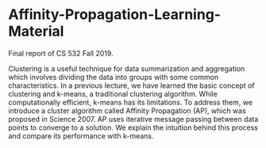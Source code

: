 # Affinity-Propagation-Learning-Material

Final report of CS 532 Fall 2019.


Clustering is a useful technique for data summarization and aggregation which involves dividing the data into groups with some common characteristics. In a previous lecture, we have learned the basic concept of clustering and k-means, a traditional clustering algorithm. While computationally efficient, k-means has its limitations. To address them, we introduce a cluster algorithm called Affinity Propagation (AP), which was proposed in Science 2007. AP uses iterative message passing between data points to converge to a solution. We explain the intuition behind this process and compare its performance with k-means.
